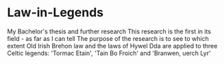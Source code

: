 # Law-in-Legends
My Bachelor's thesis and further research
This research is the first in its field - as far as I can tell
The purpose of the research is to see to which extent Old Irish Brehon law
and the laws of Hywel Dda are applied to three Celtic legends:
'Tormac Etain', 'Tain Bo Froich' and 'Branwen, uerch Lyr'
